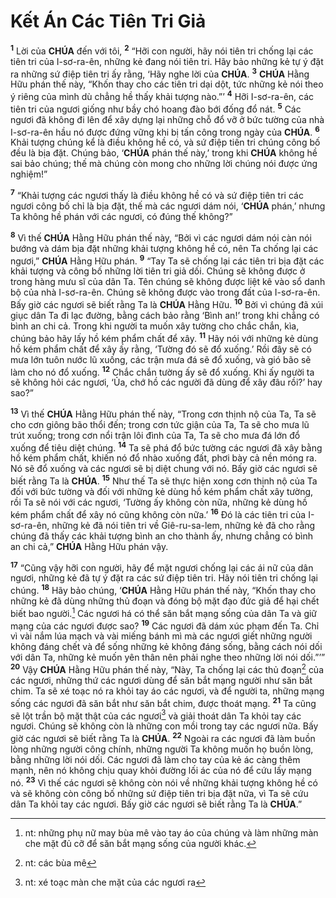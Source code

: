 # Kết Án Các Tiên Tri Giả
<sup><b>1</b></sup> Lời của **CHÚA** đến với tôi, <sup><b>2</b></sup> “Hỡi con người, hãy nói tiên tri chống lại các tiên tri của I-sơ-ra-ên, những kẻ đang nói tiên tri. Hãy bảo những kẻ tự ý đặt ra những sứ điệp tiên tri ấy rằng, ‘Hãy nghe lời của **CHÚA**. <sup><b>3</b></sup> **CHÚA** Hằng Hữu phán thế này, “Khốn thay cho các tiên tri dại dột, tức những kẻ nói theo ý riêng của mình dù chẳng hề thấy khải tượng nào.”’ <sup><b>4</b></sup> Hỡi I-sơ-ra-ên, các tiên tri của ngươi giống như bầy chó hoang đào bới đống đổ nát. <sup><b>5</b></sup> Các ngươi đã không đi lên để xây dựng lại những chỗ đổ vỡ ở bức tường của nhà I-sơ-ra-ên hầu nó được đứng vững khi bị tấn công trong ngày của **CHÚA**. <sup><b>6</b></sup> Khải tượng chúng kể là điều không hề có, và sứ điệp tiên tri chúng công bố đều là bịa đặt. Chúng bảo, ‘**CHÚA** phán thế này,’ trong khi **CHÚA** không hề sai bảo chúng; thế mà chúng còn mong cho những lời chúng nói được ứng nghiệm!”

<sup><b>7</b></sup> “Khải tượng các ngươi thấy là điều không hề có và sứ điệp tiên tri các ngươi công bố chỉ là bịa đặt, thế mà các ngươi dám nói, ‘**CHÚA** phán,’ nhưng Ta không hề phán với các ngươi, có đúng thế không?”

<sup><b>8</b></sup> Vì thế **CHÚA** Hằng Hữu phán thế này, “Bởi vì các ngươi dám nói càn nói bướng và dám bịa đặt những khải tượng không hề có, nên Ta chống lại các ngươi,” **CHÚA** Hằng Hữu phán. <sup><b>9</b></sup> “Tay Ta sẽ chống lại các tiên tri bịa đặt các khải tượng và công bố những lời tiên tri giả dối. Chúng sẽ không được ở trong hàng mưu sĩ của dân Ta. Tên chúng sẽ không được liệt kê vào sổ danh bộ của nhà I-sơ-ra-ên. Chúng sẽ không được vào trong đất của I-sơ-ra-ên. Bấy giờ các ngươi sẽ biết rằng Ta là **CHÚA** Hằng Hữu. <sup><b>10</b></sup> Bởi vì chúng đã xúi giục dân Ta đi lạc đường, bằng cách bảo rằng ‘Bình an!’ trong khi chẳng có bình an chi cả. Trong khi người ta muốn xây tường cho chắc chắn, kìa, chúng bảo hãy lấy hồ kém phẩm chất để xây. <sup><b>11</b></sup> Hãy nói với những kẻ dùng hồ kém phẩm chất để xây ấy rằng, ‘Tường đó sẽ đổ xuống.’ Rồi đây sẽ có mưa lớn tuôn nước lũ xuống, các trận mưa đá sẽ đổ xuống, và gió bão sẽ làm cho nó đổ xuống. <sup><b>12</b></sup> Chắc chắn tường ấy sẽ đổ xuống. Khi ấy người ta sẽ không hỏi các ngươi, ‘Ủa, chớ hồ các người đã dùng để xây đâu rồi?’ hay sao?”

<sup><b>13</b></sup> Vì thế **CHÚA** Hằng Hữu phán thế này, “Trong cơn thịnh nộ của Ta, Ta sẽ cho cơn giông bão thổi đến; trong cơn tức giận của Ta, Ta sẽ cho mưa lũ trút xuống; trong cơn nổi trận lôi đình của Ta, Ta sẽ cho mưa đá lớn đổ xuống để tiêu diệt chúng. <sup><b>14</b></sup> Ta sẽ phá đổ bức tường các ngươi đã xây bằng hồ kém phẩm chất, khiến nó đổ nhào xuống đất, phơi bày cả nền móng ra. Nó sẽ đổ xuống và các ngươi sẽ bị diệt chung với nó. Bấy giờ các ngươi sẽ biết rằng Ta là **CHÚA**. <sup><b>15</b></sup> Như thế Ta sẽ thực hiện xong cơn thịnh nộ của Ta đối với bức tường và đối với những kẻ dùng hồ kém phẩm chất xây tường, rồi Ta sẽ nói với các ngươi, ‘Tường ấy không còn nữa, những kẻ dùng hồ kém phẩm chất để xây nó cũng không còn nữa.’ <sup><b>16</b></sup> Đó là các tiên tri của I-sơ-ra-ên, những kẻ đã nói tiên tri về Giê-ru-sa-lem, những kẻ đã cho rằng chúng đã thấy các khải tượng bình an cho thành ấy, nhưng chẳng có bình an chi cả,” **CHÚA** Hằng Hữu phán vậy.

<sup><b>17</b></sup> “Cũng vậy hỡi con người, hãy để mặt ngươi chống lại các ái nữ của dân ngươi, những kẻ đã tự ý đặt ra các sứ điệp tiên tri. Hãy nói tiên tri chống lại chúng. <sup><b>18</b></sup> Hãy bảo chúng, ‘**CHÚA** Hằng Hữu phán thế này, “Khốn thay cho những kẻ đã dùng những thủ đoạn và đóng bộ mặt đạo đức giả để hại chết biết bao người.[^1-ba1d474d-c37b-4a40-85b2-8aababd4b831] Các ngươi há có thể săn bắt mạng sống của dân Ta và giữ mạng của các ngươi được sao? <sup><b>19</b></sup> Các ngươi đã dám xúc phạm đến Ta. Chỉ vì vài nắm lúa mạch và vài miếng bánh mì mà các ngươi giết những người không đáng chết và để sống những kẻ không đáng sống, bằng cách nói dối với dân Ta, những kẻ muốn yên thân nên phải nghe theo những lời nói dối.”’” <sup><b>20</b></sup> Vậy **CHÚA** Hằng Hữu phán thế này, “Này, Ta chống lại các thủ đoạn[^2-ba1d474d-c37b-4a40-85b2-8aababd4b831] của các ngươi, những thứ các ngươi dùng để săn bắt mạng người như săn bắt chim. Ta sẽ xé toạc nó ra khỏi tay áo các ngươi, và để người ta, những mạng sống các ngươi đã săn bắt như săn bắt chim, được thoát mạng. <sup><b>21</b></sup> Ta cũng sẽ lột trần bộ mặt thật của các ngươi[^3-ba1d474d-c37b-4a40-85b2-8aababd4b831] và giải thoát dân Ta khỏi tay các ngươi. Chúng sẽ không còn là những con mồi trong tay các ngươi nữa. Bấy giờ các ngươi sẽ biết rằng Ta là **CHÚA**. <sup><b>22</b></sup> Ngoài ra các ngươi đã làm buồn lòng những người công chính, những người Ta không muốn họ buồn lòng, bằng những lời nói dối. Các ngươi đã làm cho tay của kẻ ác càng thêm mạnh, nên nó không chịu quay khỏi đường lối ác của nó để cứu lấy mạng nó. <sup><b>23</b></sup> Vì thế các ngươi sẽ không còn nói về những khải tượng không hề có và sẽ không còn công bố những sứ điệp tiên tri bịa đặt nữa, vì Ta sẽ cứu dân Ta khỏi tay các ngươi. Bấy giờ các ngươi sẽ biết rằng Ta là **CHÚA**.”

[^1-ba1d474d-c37b-4a40-85b2-8aababd4b831]: nt: những phụ nữ may bùa mê vào tay áo của chúng và làm những màn che mặt đủ cỡ để săn bắt mạng sống của người khác.
[^2-ba1d474d-c37b-4a40-85b2-8aababd4b831]: nt: các bùa mê
[^3-ba1d474d-c37b-4a40-85b2-8aababd4b831]: nt: xé toạc màn che mặt của các ngươi ra